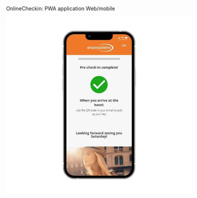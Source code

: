 OnlineCheckin: PWA application Web/mobile

![success page mobile version - screenshot](https://github.com/adibouG/adibouG/blob/main/Pre-check-in-GUI.jpeg) 
